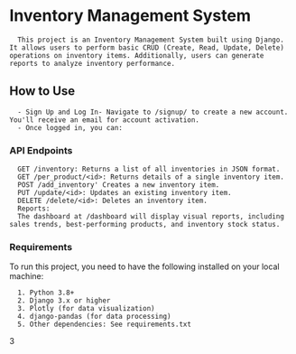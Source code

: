 #  Inventory Management System
      This project is an Inventory Management System built using Django. It allows users to perform basic CRUD (Create, Read, Update, Delete) operations on inventory items. Additionally, users can generate reports to analyze inventory performance.


##  How to Use
      - Sign Up and Log In- Navigate to /signup/ to create a new account. You'll receive an email for account activation.
      - Once logged in, you can:

### API Endpoints
      GET /inventory: Returns a list of all inventories in JSON format.
      GET /per_product/<id>: Returns details of a single inventory item.
      POST /add_inventory' Creates a new inventory item.
      PUT /update/<id>: Updates an existing inventory item.
      DELETE /delete/<id>: Deletes an inventory item.
      Reports:
      The dashboard at /dashboard will display visual reports, including sales trends, best-performing products, and inventory stock status.

### Requirements
   To run this project, you need to have the following installed on your local machine:

      1. Python 3.8+
      2. Django 3.x or higher
      3. Plotly (for data visualization)
      4. django-pandas (for data processing)
      5. Other dependencies: See requirements.txt












3